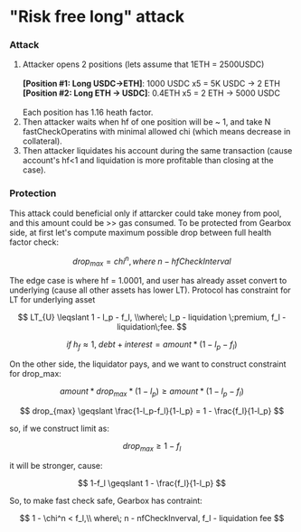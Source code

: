 # "Risk free long" attack

### Attack

1. Attacker opens 2 positions (lets assume that 1ETH = 2500USDC)\
   \
   **\[Position #1:  Long USDC->ETH]**: 1000 USDC x5 = 5K USDC -> 2 ETH \
   **\[Position #2:  Long ETH -> USDC]**: 0.4ETH x5 = 2 ETH -> 5000 USDC\
   \
   Each position has 1.16 heath factor.&#x20;
2. Then attacker waits when hf of one position will be \~ 1, and take N fastCheckOperatins with minimal allowed chi (which means decrease in collateral).
3. Then attacker liquidates his account during the same transaction (cause account's hf<1 and liquidation is more profitable than closing at the case).

### Protection

This attack could beneficial only if attarcker could take money from pool, and this amount could be >> gas consumed. To be protected from Gearbox side, at first let's compute maximum possible drop between full health factor check:

$$
drop_{max} = chi^{n}, where\;n\;-\;hfCheckInterval
$$

The edge case is where hf = 1.0001, and user has already asset convert to underlying (cause all other assets has lower LT). Protocol has constraint for LT for underlying asset

$$
LT_{U} \leqslant 1 - l_p - f_l, \\where\; l_p - liquidation \;premium, f_l - liquidation\;fee.
$$

$$
if\; h_f\approx 1,\;debt + interest = amount*(1-l_p-f_l)
$$

On the other side, the liquidator pays, and we want to construct constraint for drop\_max:

$$
amount * drop_{max} * (1-l_p) \geqslant amount * (1-l_p -f_l)
$$

$$
drop_{max} \geqslant \frac{1-l_p-f_l}{1-l_p} = 1 - \frac{f_l}{1-l_p}
$$

so, if we construct limit as:

$$
drop_{max}\geqslant 1-f_l
$$

it will be stronger, cause:

$$
1-f_l \geqslant 1 - \frac{f_l}{1-l_p}
$$

So, to make fast check safe, Gearbox has contraint:

$$
1 - \chi^n < f_l,\\ where\; n - nfCheckInverval, f_l  - liquidation fee
$$
